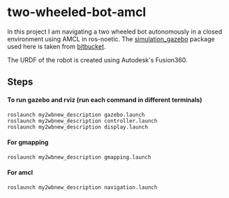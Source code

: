 # two-wheeled-bot-amcl

In this project I am navigating a two wheeled bot autonomously in a closed environment using AMCL in ros-noetic. The [simulation_gazebo](https://github.com/avdhootu27/two-wheeled-bot-autonomous-navigation/tree/master/simulation_gazebo) package used here is taken from [bitbucket](https://bitbucket.org/theconstructcore/simulation_gazebo/src/master/).

The URDF of the robot is created using Autodesk's Fusion360.

## Steps 
#### To run gazebo and rviz (run each command in different terminals)
```
roslaunch my2wbnew_description gazebo.launch
roslaunch my2wbnew_description controller.launch
roslaunch my2wbnew_description display.launch
```
#### For gmapping
```
roslaunch my2wbnew_description gmapping.launch
```
#### For amcl
```
roslaunch my2wbnew_description navigation.launch
```
